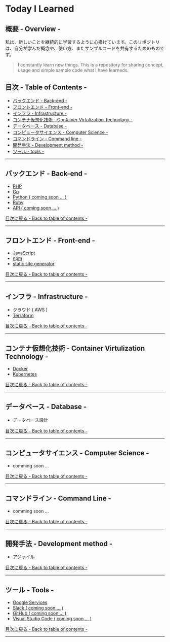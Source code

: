 # Today I Learned

## 概要 - Overview - 

私は、新しいことを継続的に学習するように心掛けています。このリポジトリ は、自分が学んだ概念や、使い方、またサンプルコードを共有するためのものです。

> I constantly learn new things. This is a repository for sharing concept, usage and simple sample code what I have learneds.

## 目次 - Table of Contents -

- [バックエンド - Back-end -](#バックエンド---Back-end--)
- [フロントエンド - Front-end -](#フロントエンド---Front-end--)
- [インフラ - Infrastructure -](#インフラ---Infrastructure--)
- [コンテナ仮想化技術 - Container Virtulization Technology -](#コンテナ仮想化技術---Container-Virtulization-Technology--)
- [データベース - Database -](#データベース---Database--)
- [コンピュータサイエンス - Computer Science -](#コンピュータサイエンス---Computer-Science--)
- [コマンドライン - Command line -](#コマンドライン---Command-Line--)
- [開発手法 - Development method -](#開発手法---Development-method--)
- [ツール - tools -](#ツール---tools--)

<hr/>

## バックエンド - Back-end -
- [PHP](https://github.com/yossiee/til/tree/master/Back-end/php)
- [Go](https://github.com/yossiee/til/tree/master/Back-end/go)
- [Python ( coming soon ... )](https://github.com/yossiee/til/tree/master/Back-end/python)
- [Ruby](https://github.com/yossiee/til/tree/master/Back-end/ruby)
- [API ( coming soon ... )](https://github.com/yossiee/til/tree/master/Back-end/api)

[目次に戻る - Back to table of contents -](#目次---Table-of-Contents--)

<hr/>

## フロントエンド - Front-end -
- [JavaScript](https://github.com/yossiee/til/tree/master/Front-end/javascript)
- [npm](https://github.com/yossiee/til/tree/master/Front-end/npm)
- [static site generator](https://github.com/yossiee/til/tree/master/Front-end/static-site-generator)

[目次に戻る - Back to table of contents -](#目次---Table-of-Contents--)

<hr/>

## インフラ - Infrastructure -
- クラウド ( AWS )
- [Terraform](https://github.com/yossiee/til/tree/master/Infrastructure/terraform)

[目次に戻る - Back to table of contents -](#目次---Table-of-Contents--)

<hr/>

## コンテナ仮想化技術 - Container Virtulization Technology -
- [Docker](https://github.com/yossiee/til/tree/master/Container-Virtulization-Technology/docker)
- [Kubernetes](https://github.com/yossiee/til/tree/master/Container-Virtulization-Technology/kubernetes)

[目次に戻る - Back to table of contents -](#目次---Table-of-Contents--)

<hr/>

## データベース - Database -
- データベース設計

[目次に戻る - Back to table of contents -](#目次---Table-of-Contents--)

<hr/>

## コンピュータサイエンス - Computer Science -
- comming soon ...

[目次に戻る - Back to table of contents -](#目次---Table-of-Contents--)

<hr/>

## コマンドライン - Command Line -
- comming soon ...

[目次に戻る - Back to table of contents -](#目次---Table-of-Contents--)

<hr/>

## 開発手法 - Development method -
- アジャイル

[目次に戻る - Back to table of contents -](#目次---Table-of-Contents--)

<hr/>

## ツール - Tools -
- [Google Services](https://github.com/yossiee/til/tree/master/Tools/google-services)
- [Slack ( coming soon ... )](https://github.com/yossiee/til/tree/master/Tools/slack)
- [GitHub ( coming soon ... )](https://github.com/yossiee/til/tree/master/Tools/github)
- [Visual Studio Code ( coming soon ... )](https://github.com/yossiee/til/tree/master/Tools/visual-studio-code)

[目次に戻る - Back to table of contents -](#目次---Table-of-Contents--)

<hr/>
